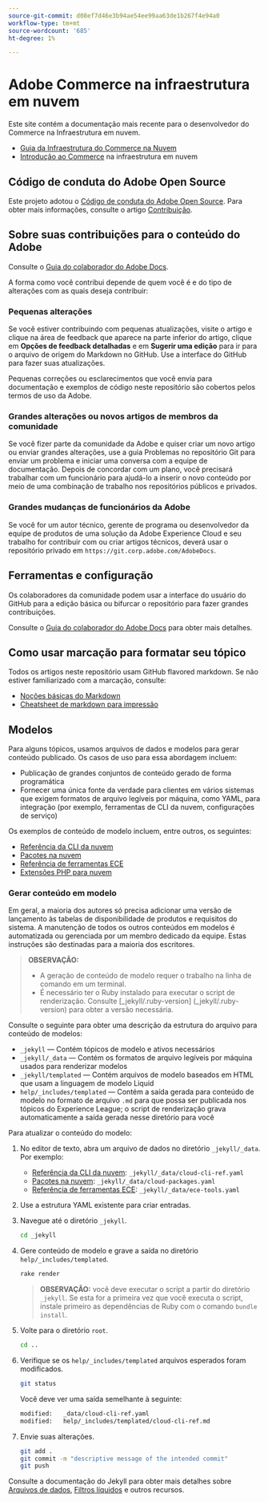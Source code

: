 ```yaml
---
source-git-commit: d08ef7d46e3b94ae54ee99aa63de1b267f4e94a0
workflow-type: tm+mt
source-wordcount: '685'
ht-degree: 1%

---
```

# Adobe Commerce na infraestrutura em nuvem

Este site contém a documentação mais recente para o desenvolvedor do Commerce na Infraestrutura em nuvem.

- [Guia da Infraestrutura do Commerce na Nuvem](https://experienceleague.adobe.com/pt-br/docs/commerce-on-cloud/user-guide/overview)
- [Introdução ao Commerce](https://experienceleague.adobe.com/pt-br/docs/commerce-on-cloud/start/overview) na infraestrutura em nuvem

## Código de conduta do Adobe Open Source

Este projeto adotou o [Código de conduta do Adobe Open Source](code-of-conduct.md). Para obter mais informações, consulte o artigo [Contribuição](contributing.md).

## Sobre suas contribuições para o conteúdo do Adobe

Consulte o [Guia do colaborador do Adobe Docs](https://experienceleague.adobe.com/pt-br/docs/contributor/contributor-guide/introduction).

A forma como você contribui depende de quem você é e do tipo de alterações com as quais deseja contribuir:

### Pequenas alterações

Se você estiver contribuindo com pequenas atualizações, visite o artigo e clique na área de feedback que aparece na parte inferior do artigo, clique em **Opções de feedback detalhadas** e em **Sugerir uma edição** para ir para o arquivo de origem do Markdown no GitHub. Use a interface do GitHub para fazer suas atualizações.

Pequenas correções ou esclarecimentos que você envia para documentação e exemplos de código neste repositório são cobertos pelos termos de uso da Adobe.

### Grandes alterações ou novos artigos de membros da comunidade

Se você fizer parte da comunidade da Adobe e quiser criar um novo artigo ou enviar grandes alterações, use a guia Problemas no repositório Git para enviar um problema e iniciar uma conversa com a equipe de documentação. Depois de concordar com um plano, você precisará trabalhar com um funcionário para ajudá-lo a inserir o novo conteúdo por meio de uma combinação de trabalho nos repositórios públicos e privados.

### Grandes mudanças de funcionários da Adobe

Se você for um autor técnico, gerente de programa ou desenvolvedor da equipe de produtos de uma solução da Adobe Experience Cloud e seu trabalho for contribuir com ou criar artigos técnicos, deverá usar o repositório privado em `https://git.corp.adobe.com/AdobeDocs`.

## Ferramentas e configuração

Os colaboradores da comunidade podem usar a interface do usuário do GitHub para a edição básica ou bifurcar o repositório para fazer grandes contribuições.

Consulte o [Guia do colaborador do Adobe Docs](https://experienceleague.adobe.com/pt-br/docs/contributor/contributor-guide/introduction) para obter mais detalhes.

## Como usar marcação para formatar seu tópico

Todos os artigos neste repositório usam GitHub flavored markdown. Se não estiver familiarizado com a marcação, consulte:

- [Noções básicas do Markdown](https://docs.github.com/en/get-started/writing-on-github/getting-started-with-writing-and-formatting-on-github/basic-writing-and-formatting-syntax)
- [Cheatsheet de markdown para impressão](https://docs.github.com/en/get-started/writing-on-github/getting-started-with-writing-and-formatting-on-github/basic-writing-and-formatting-syntax)

## Modelos

Para alguns tópicos, usamos arquivos de dados e modelos para gerar conteúdo publicado. Os casos de uso para essa abordagem incluem:

- Publicação de grandes conjuntos de conteúdo gerado de forma programática
- Fornecer uma única fonte da verdade para clientes em vários sistemas que exigem formatos de arquivo legíveis por máquina, como YAML, para integração (por exemplo, ferramentas de CLI da nuvem, configurações de serviço)

Os exemplos de conteúdo de modelo incluem, entre outros, os seguintes:

- [Referência da CLI da nuvem](help/templated/cloud-cli-ref.md)
- [Pacotes na nuvem](help/templated/cloud-packages.md)
- [Referência de ferramentas ECE](help/templated/ece-tools.md)
- [Extensões PHP para nuvem](help/templated/php-extensions-cloud.md)

### Gerar conteúdo em modelo

Em geral, a maioria dos autores só precisa adicionar uma versão de lançamento às tabelas de disponibilidade de produtos e requisitos do sistema. A manutenção de todos os outros conteúdos em modelos é automatizada ou gerenciada por um membro dedicado da equipe. Estas instruções são destinadas para a maioria dos escritores.

>**OBSERVAÇÃO:**
>
>- A geração de conteúdo de modelo requer o trabalho na linha de comando em um terminal.
>- É necessário ter o Ruby instalado para executar o script de renderização. Consulte [_jekyll/.ruby-version] (_jekyll/.ruby-version) para obter a versão necessária.

Consulte o seguinte para obter uma descrição da estrutura do arquivo para conteúdo de modelos:

- `_jekyll` — Contém tópicos de modelo e ativos necessários
- `_jekyll/_data` — Contém os formatos de arquivo legíveis por máquina usados para renderizar modelos
- `_jekyll/templated` — Contém arquivos de modelo baseados em HTML que usam a linguagem de modelo Liquid
- `help/_includes/templated` — Contém a saída gerada para conteúdo de modelo no formato de arquivo `.md` para que possa ser publicada nos tópicos do Experience League; o script de renderização grava automaticamente a saída gerada nesse diretório para você

Para atualizar o conteúdo do modelo:

1. No editor de texto, abra um arquivo de dados no diretório `_jekyll/_data`. Por exemplo:

   - [Referência da CLI da nuvem](help/templated/cloud-cli-ref.md): `_jekyll/_data/cloud-cli-ref.yaml`
   - [Pacotes na nuvem](help/templated/cloud-packages.md): `_jekyll/_data/cloud-packages.yaml`
   - [Referência de ferramentas ECE](help/templated/ece-tools.md): `_jekyll/_data/ece-tools.yaml`

2. Use a estrutura YAML existente para criar entradas.

3. Navegue até o diretório `_jekyll`.

   ```bash
   cd _jekyll
   ```

4. Gere conteúdo de modelo e grave a saída no diretório `help/_includes/templated`.

   ```bash
   rake render
   ```

   >**OBSERVAÇÃO:** você deve executar o script a partir do diretório `_jekyll`. Se esta for a primeira vez que você executa o script, instale primeiro as dependências de Ruby com o comando `bundle install`.

5. Volte para o diretório `root`.

   ```bash
   cd ..
   ```

6. Verifique se os `help/_includes/templated` arquivos esperados foram modificados.

   ```bash
   git status
   ```

   Você deve ver uma saída semelhante à seguinte:

   ```bash
   modified:   _data/cloud-cli-ref.yaml
   modified:   help/_includes/templated/cloud-cli-ref.md
   ```

7. Envie suas alterações.

   ```bash
   git add .
   git commit -m "descriptive message of the intended commit"
   git push
   ```

Consulte a documentação do Jekyll para obter mais detalhes sobre [Arquivos de dados](https://jekyllrb.com/docs/datafiles), [Filtros líquidos](https://jekyllrb.com/docs/liquid/filters/) e outros recursos.
